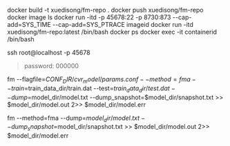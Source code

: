 docker build -t xuedisong/fm-repo .
docker push xuedisong/fm-repo
docker image ls
docker run -itd -p 45678:22 -p 8730:873 --cap-add=SYS_TIME --cap-add=SYS_PTRACE imageid
docker run -itd xuedisong/fm-repo:latest /bin/bash
docker ps
docker exec -it containerid /bin/bash

ssh root@localhost -p 45678
>password: 000000

fm --flagfile=$CONF_DIR/cvr_model/params.conf --method=fma --train=$train_data_dir/train.dat --test=$train_data_dir/test.dat --dump=$model_dir/model.txt --dump_snapshot=$model_dir/snapshot.txt >> $model_dir/model.out 2>> $model_dir/model.err

fm  --method=fma --dump=$model_dir/model.txt --dump_snapshot=$model_dir/snapshot.txt >> $model_dir/model.out 2>> $model_dir/model.err